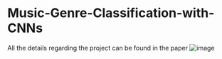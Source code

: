 # Music-Genre-Classification-with-CNNs

All the details regarding the project can be found in the paper
![image](https://github.com/user-attachments/assets/67b4423b-7a15-47e3-a0d3-71298339e5a6)
